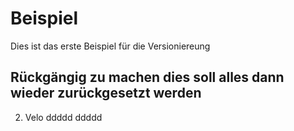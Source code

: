 # Beispiel
Dies ist das erste Beispiel für die Versioniereung

## Rückgängig zu machen dies soll alles dann wieder zurückgesetzt werden


2. Velo
ddddd
ddddd
